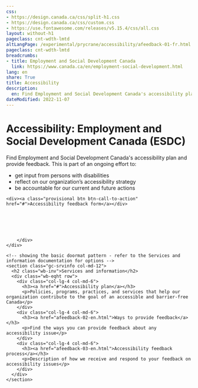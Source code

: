 ```yaml
---
css:
- https://design.canada.ca/css/split-h1.css
- https://design.canada.ca/css/custom.css
- https://use.fontawesome.com/releases/v5.15.4/css/all.css
layout: without-h1
pageclass: cnt-wdth-lmtd
altLangPage: /experimental/prycrane/accessibility/afeedback-01-fr.html
pageclass: cnt-wdth-lmtd
breadcrumbs:
- title: Employment and Social Development Canada
  link: https://www.canada.ca/en/employment-social-development.html
lang: en
share: True
title: Accessibility
description: 
  en: Find Employment and Social Development Canada's accessibility plan and provide feedback. 
dateModified: 2022-11-07
---
```


<div class="container">
	<div class="row">
		<div class="col-md-12">
			<h1 property="name" id="wb-cont" dir="ltr"><span class="stacked"><span>Accessibility</span>: <span>Employment and Social Development Canada (ESDC)</span></span></h1>
 <p>Find Employment and Social Development Canada's accessibility plan and provide feedback.  This is part of an ongoing effort to:</p>
        <ul>
           <li>get input from persons with disabilities</li>
           <li>reflect on our organization’s accessibility strategy</li>  
           <li>be accountable for our current and future actions</li>
        </ul>

	<div><a class="provisional btn btn-call-to-action" href="#">Accessibility feedback form</a></div>		
			
			
			
			
			
			
		</div>
	</div>
</div>

<div class="container">
  <div class="row">

    <!-- showing the basic doormat pattern - refer to the Services and information documentation for options -->
    <section class="gc-srvinfo col-md-12">
      <h2 class="wb-inv">Services and information</h2>
      <div class="wb-eqht row">
        <div class="col-lg-4 col-md-6">
          <h3><a href="#">Accessibility plan</a></h3>
          <p>Policies, programs, practices, and services that help our organization contribute to the goal of an accessible and barrier-free Canada</p>
        </div>
        <div class="col-lg-4 col-md-6">
          <h3><a href="afeedback-02-en.html">Ways to provide feedback</a></h3>
          <p>Find the ways you can provide feedback about any accessibility issue</p>
        </div>
        <div class="col-lg-4 col-md-6">
          <h3><a href="afeedback-03-en.html">Accessibility feedback process</a></h3>
          <p>Description of how we receive and respond to your feedback on accessibility issues</p>
        </div>
      </div>
    </section>
  </div>
</div>
